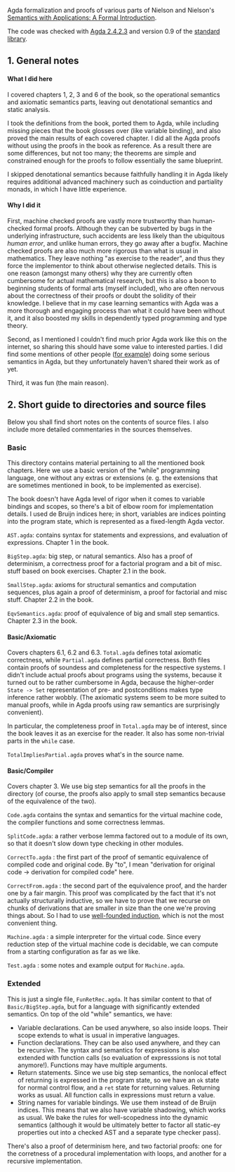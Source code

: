 
Agda formalization and proofs of various parts of Nielson and Nielson's [Semantics with Applications: A Formal Introduction](http://www.amazon.com/Semantics-With-Applications-Introduction-Professional/dp/0471929808).

The code was checked with [Agda 2.4.2.3](https://hackage.haskell.org/package/Agda) and version 0.9 of the [standard library](https://github.com/agda/agda-stdlib/releases).

## 1. General notes

#### What I did here

I covered chapters 1, 2, 3 and 6 of the book, so the operational semantics and axiomatic semantics parts, leaving out denotational semantics and static analysis. 

I took the definitions from the book, ported them to Agda, while including missing pieces that the book glosses over (like variable binding), and also proved the main results of each covered chapter. I did all the Agda proofs without using the proofs in the book as reference. As a result there are some differences, but not too many; the theorems are simple and constrained enough for the proofs to follow essentially the same blueprint. 

I skipped denotational semantics because faithfully handling it in Agda likely requires additional advanced machinery such as coinduction and partiality monads, in which I have little experience. 

#### Why I did it

First, machine checked proofs are vastly more trustworthy than human-checked formal proofs. Although they can be subverted by bugs in the underlying infrastructure, such accidents are less likely than the ubiquitous *human error*, and unlike human errors, they go away after a bugfix. Machine checked proofs are also much more rigorous than what is usual in mathematics. They leave nothing "as exercise to the reader", and thus they force the implementor to think about otherwise neglected details. This is one reason (amongst many others) why they are currently often cumbersome for actual mathematical research, but this is also a boon to beginning students of formal arts (myself included), who are often nervous about the correctness of their proofs or doubt the solidity of their knowledge. I believe that in my case learning semantics with Agda was a more thorough and engaging process than what it could have been without it, and it also boosted my skills in dependently typed programming and type theory.

Second, as I mentioned I couldn't find much prior Agda work like this on the internet, so sharing this should have some value to interested parties. I did find some mentions of other people ([for example](https://github.com/liamoc?tab=repositories)) doing some serious semantics in Agda, but they unfortunately haven't shared their work as of yet. 

Third, it was fun (the main reason). 

## 2. Short guide to directories and source files

Below you shall find short notes on the contents of source files. I also include more detailed commentaries in the sources themselves. 

### Basic

This directory contains material pertaining to all the mentioned book chapters. Here we use a basic version of the "while" programming language, one without any extras or extensions (e. g. the extensions that are sometimes mentioned in book, to be implemented as exercise).

The book doesn't have Agda level of rigor when it comes to variable bindings and scopes, so there's a bit of elbow room for implementation details. I used de Bruijn indices here; in short, variables are indices pointing into the program state, which is represented as a fixed-length Agda vector.

`AST.agda`: contains syntax for statements and expressions, and evaluation of expressions. Chapter 1 in the book. 

`BigStep.agda`: big step, or natural semantics. Also has a proof of determinism, a correctness proof for a factorial program and a bit of misc. stuff based on book exercises. Chapter 2.1 in the book. 

`SmallStep.agda`: axioms for structural semantics and computation sequences, plus again a proof of determinism, a proof for factorial and misc stuff. Chapter 2.2 in the book. 

`EqvSemantics.agda`: proof of equivalence of big and small step semantics. Chapter 2.3 in the book. 

#### Basic/Axiomatic

Covers chapters 6.1, 6.2 and 6.3. `Total.agda` defines total axiomatic correctness, while `Partial.agda` defines partial correctness. Both files contain proofs of soundess and completeness for the respective systems. I didn't include actual proofs about programs using the systems, because it turned out to be rather cumbersome in Agda, because the higher-order `State -> Set` representation of pre- and postconditions makes type inference rather wobbly. (The axiomatic systems seem to be more suited to manual proofs, while in Agda proofs using raw semantics are surprisingly convenient). 

In particular, the completeness proof in `Total.agda` may be of interest, since the book leaves it as an exercise for the reader. It also has some non-trivial parts in the `while` case. 

`TotalImpliesPartial.agda` proves what's in the source name. 

#### Basic/Compiler

Covers chapter 3. We use big step semantics for all the proofs in the directory (of course, the proofs also apply to small step semantics because of the equivalence of the two). 

`Code.agda` contains the syntax and semantics for the virtual machine code, the compiler functions and some correctness lemmas. 

`SplitCode.agda`: a rather verbose lemma factored out to a module of its own, so that it doesn't slow down type checking in other modules.

`CorrectTo.agda` : the first part of the proof of semantic equivalence of compiled code and original code. By "to", I mean "derivation for original code -> derivation for compiled code" here. 

`CorrectFrom.agda` : the second part of the equivalence proof, and the harder one by a fair margin. This proof was complicated by the fact that it's not actually structurally inductive, so we have to prove that we recurse on chunks of derivations that are smaller in size than the one we're proving things about. So I had to use [well-founded induction](https://github.com/agda/agda-stdlib/blob/master/src/Induction/Nat.agda), which is not the most convenient thing. 

`Machine.agda` : a simple interpreter for the virtual code. Since every reduction step of the virtual machine code is decidable, we can compute from a starting configuration as far as we like. 

`Test.agda` : some notes and example output for `Machine.agda`. 

### Extended

This is just a single file, `FunRetRec.agda`. It has similar content to that of `Basic/BigStep.agda`, but for a language with significantly extended semantics. On top of the old "while" semantics, we have:

- Variable declarations. Can be used anywhere, so also inside loops. Their scope extends to what is usual in imperative languages.
- Function declarations. They can be also used anywhere, and they can be recursive. The syntax and semantics for expressions is also extended with function calls (so evaluation of expresssions is not total anymore!). Functions may have multiple arguments. 
- Return statements. Since we use big step semantics, the nonlocal effect of returning is expressed in the program state, so we have an `ok` state for normal control flow, and a `ret` state for returning values. Returning works as usual. All function calls in expressions must return a value. 
- String names for variable bindings. We use them instead of de Bruijn indices. This means that we also have variable shadowing, which works as usual. We bake the rules for well-scopedness into the dynamic semantics (although it would be ultimately better to factor all static-ey properties out into a checked AST and a separate type checker pass). 

There's also a proof of determinism here, and two factorial proofs: one for the corretness of a procedural implementation with loops, and another for a recursive implementation. 
